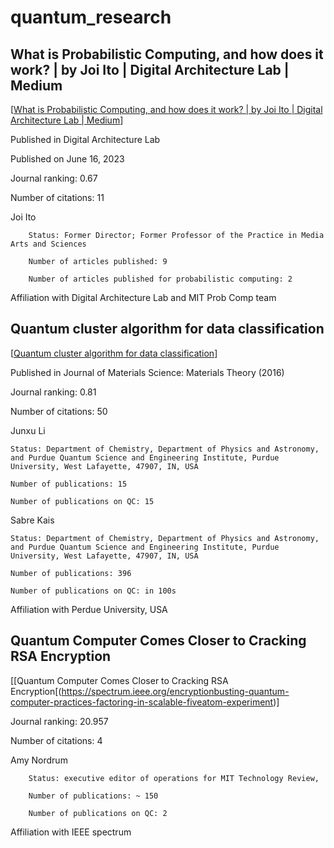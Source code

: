 # quantum_research

## What is Probabilistic Computing, and how does it work? | by Joi Ito | Digital Architecture Lab | Medium

[[What is Probabilistic Computing, and how does it work? | by Joi Ito | Digital Architecture Lab | Medium](https://medium.com/digital-architecture-lab/what-is-probabilistic-computing-and-how-does-it-work-1efea7d780c9)]

Published in Digital Architecture Lab

Published on June 16, 2023

Journal ranking: 0.67

Number of citations: 11

Joi Ito

        Status: Former Director; Former Professor of the Practice in Media Arts and Sciences

        Number of articles published: 9

        Number of articles published for probabilistic computing: 2

Affiliation with Digital Architecture Lab and MIT Prob Comp team

## Quantum cluster algorithm for data classification

[[Quantum cluster algorithm for data classification](https://materialstheory.springeropen.com/articles/10.1186/s41313-021-00029-1#Abs1)]

Published in Journal of Materials Science: Materials Theory (2016)

Journal ranking: 0.81

Number of citations: 50

Junxu Li

    Status: Department of Chemistry, Department of Physics and Astronomy, and Purdue Quantum Science and Engineering Institute, Purdue 
    University, West Lafayette, 47907, IN, USA
    
    Number of publications: 15

    Number of publications on QC: 15

Sabre Kais

    Status: Department of Chemistry, Department of Physics and Astronomy, and Purdue Quantum Science and Engineering Institute, Purdue       University, West Lafayette, 47907, IN, USA

    Number of publications: 396

    Number of publications on QC: in 100s

Affiliation with Perdue University, USA


## Quantum Computer Comes Closer to Cracking RSA Encryption

[[Quantum Computer Comes Closer to Cracking RSA Encryption[(https://spectrum.ieee.org/encryptionbusting-quantum-computer-practices-factoring-in-scalable-fiveatom-experiment)]

Journal ranking: 20.957

Number of citations: 4

Amy Nordrum

        Status: executive editor of operations for MIT Technology Review, 

        Number of publications: ~ 150

        Number of publications on QC: 2

Affiliation with IEEE spectrum
